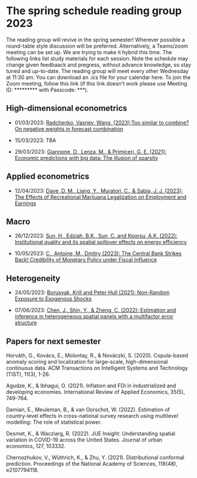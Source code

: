 # The spring schedule reading group 2023
The reading group will revive in the spring semester! Wherever possible a round-table style discussion will be preferred. Alternatively, a Teams/zoom meeting can be set up. We are trying to make it hybrid this time. The following links list study materials for each session. Note the schedule may change given feedbaack and pregress, without advance knowledge, so stay tuned and up-to-date. The reading group will meet every other Wednesday at 11:30 am. You can download an .ics file for your calendar here. To join the Zoom meeting, follow this link (if this link doesn't work please use Meeting ID: ********* with Passcode: ***).

## High-dimensional econometrics
* 01/03/2023: [Radchenko, Vasnev, Wang. (2023):Too similar to combine? On negative weights in forecast combination](https://dl.acm.org/doi/pdf/10.1145/3372274) 

* 15/03/2023: TBA

* 29/03/2023: [Giannone, D., Lenza, M., & Primiceri, G. E. (2021): Economic predictions with big data: The illusion of sparsity](https://onlinelibrary.wiley.com/doi/pdf/10.3982/ECTA17842)

## Applied econometrics

* 12/04/2023: [Dave, D. M., Liang, Y., Muratori, C., & Sabia, J. J. (2023): The Effects of Recreational Marijuana Legalization on Employment and Earnings](https://www.nber.org/system/files/working_papers/w30813/w30813.pdf)

## Macro
* 26/12/2023: [Sun, H., Edziah, B.K., Sun, C. and Kporsu, A.K. (2022): Institutional quality and its spatial spillover effects on energy efficiency](https://doi.org/10.1016/j.seps.2021.101023)

* 10/05/2023: [C., Antoine, M., Dmitry (2023): The Central Bank Strikes Back! Credibility of Monetary Policy under Fiscal Influence](https://doi.org/10.1093/ej/ueac055)

## Heterogeneity 
* 24/05/2023: [Borusyak, Krill and Peter Hull (2021): Non-Random Exposure to Exogenous Shocks](https://economics.sas.upenn.edu/system/files/2022-03/Empirical%20Micro%2003242022_1.pdf)

* 07/06/2023: [Chen, J., Shin, Y., & Zheng, C. (2022): Estimation and inference in heterogeneous spatial panels with a multifactor error structure](https://drive.google.com/file/d/1af6SxAtjIbHloRpGV4FMNC2IQuOuHzp6/view)

## Papers for next semester
Horváth, G., Kovács, E., Molontay, R., & Nováczki, S. (2020). Copula-based anomaly scoring and localization for large-scale, high-dimensional continuous data. ACM Transactions on Intelligent Systems and Technology (TIST), 11(3), 1-26.

Agudze, K., & Ibhagui, O. (2021). Inflation and FDI in industrialized and developing economies. International Review of Applied Economics, 35(5), 749-764.

Damian, E., Meuleman, B., & van Oorschot, W. (2022). Estimation of country-level effects in cross-national survey research using multilevel modelling: The role of statistical power.

Desmet, K., & Wacziarg, R. (2022). JUE Insight: Understanding spatial variation in COVID-19 across the United States. Journal of urban economics, 127, 103332.

Chernozhukov, V., Wüthrich, K., & Zhu, Y. (2021). Distributional conformal prediction. Proceedings of the National Academy of Sciences, 118(48), e2107794118.
